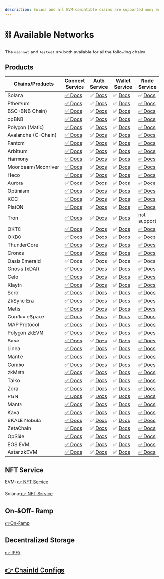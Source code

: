 ```yaml
---
description: Solana and all EVM-compatible chains are supported now; more are coming.
---
```


# ⛓ Available Networks

The `mainnet` and `testnet` are both available for all the following chains.

## Products

<table><thead><tr><th width="200">Chains/Products</th><th>Connect Service</th><th>Auth Service</th><th width="131">Wallet Service</th><th>Node Service</th></tr></thead><tbody><tr><td>Solana</td><td><a href="../../developers/connect-service/">✅ Docs</a></td><td>✅ <a href="../../developers/auth-service/">Docs</a></td><td>✅ <a href="../../developers/wallet-service/">Docs</a></td><td>✅ <a href="../../developers/node-service/solana-api/">Docs</a></td></tr><tr><td>Ethereum</td><td><a href="../../developers/connect-service/">✅ Docs</a></td><td>✅ <a href="../../developers/auth-service/">Docs</a></td><td>✅ <a href="../../developers/wallet-service/">Docs</a></td><td><a href="../../developers/node-service/evm-chains-api/">✅ Docs</a></td></tr><tr><td>BSC (BNB Chain)</td><td><a href="../../developers/connect-service/">✅ Docs</a></td><td>✅ <a href="../../developers/auth-service/">Docs</a></td><td>✅ <a href="../../developers/wallet-service/">Docs</a></td><td><a href="../../developers/node-service/evm-chains-api/">✅ Docs</a></td></tr><tr><td>opBNB</td><td><a href="../../developers/connect-service/">✅ Docs</a></td><td>✅ <a href="../../developers/auth-service/">Docs</a></td><td>✅ <a href="../../developers/wallet-service/">Docs</a></td><td><a href="../../developers/node-service/evm-chains-api/">✅ Docs</a></td></tr><tr><td>Polygon (Matic)</td><td><a href="../../developers/connect-service/">✅ Docs</a></td><td>✅ <a href="../../developers/auth-service/">Docs</a></td><td>✅ <a href="../../developers/wallet-service/">Docs</a></td><td><a href="../../developers/node-service/evm-chains-api/">✅ Docs</a></td></tr><tr><td>Avalanche (C-Chain)</td><td><a href="../../developers/connect-service/">✅ Docs</a></td><td>✅ <a href="../../developers/auth-service/">Docs</a></td><td>✅ <a href="../../developers/wallet-service/">Docs</a></td><td><a href="../../developers/node-service/evm-chains-api/">✅ Docs</a></td></tr><tr><td>Fantom</td><td><a href="../../developers/connect-service/">✅ Docs</a></td><td>✅ <a href="../../developers/auth-service/">Docs</a></td><td>✅ <a href="../../developers/wallet-service/">Docs</a></td><td><a href="../../developers/node-service/evm-chains-api/">✅ Docs</a></td></tr><tr><td>Arbitrum</td><td><a href="../../developers/connect-service/">✅ Docs</a></td><td>✅ <a href="../../developers/auth-service/">Docs</a></td><td>✅ <a href="../../developers/wallet-service/">Docs</a></td><td><a href="../../developers/node-service/evm-chains-api/">✅ Docs</a></td></tr><tr><td>Harmony</td><td><a href="../../developers/connect-service/">✅ Docs</a></td><td>✅ <a href="../../developers/auth-service/">Docs</a></td><td>✅ <a href="../../developers/wallet-service/">Docs</a></td><td><a href="../../developers/node-service/evm-chains-api/">✅ Docs</a></td></tr><tr><td>Moonbeam/Moonriver</td><td><a href="../../developers/connect-service/">✅ Docs</a></td><td>✅ <a href="../../developers/auth-service/">Docs</a></td><td>✅ <a href="../../developers/wallet-service/">Docs</a></td><td><a href="../../developers/node-service/evm-chains-api/">✅ Docs</a></td></tr><tr><td>Heco</td><td><a href="../../developers/connect-service/">✅ Docs</a></td><td>✅ <a href="../../developers/auth-service/">Docs</a></td><td>✅ <a href="../../developers/wallet-service/">Docs</a></td><td><a href="../../developers/node-service/evm-chains-api/">✅ Docs</a></td></tr><tr><td>Aurora</td><td><a href="../../developers/connect-service/">✅ Docs</a></td><td>✅ <a href="../../developers/auth-service/">Docs</a></td><td>✅ <a href="../../developers/wallet-service/">Docs</a></td><td><a href="../../developers/node-service/evm-chains-api/">✅ Docs</a></td></tr><tr><td>Optimism</td><td><a href="../../developers/connect-service/">✅ Docs</a></td><td>✅ <a href="../../developers/auth-service/">Docs</a></td><td>✅ <a href="../../developers/wallet-service/">Docs</a></td><td><a href="../../developers/node-service/evm-chains-api/">✅ Docs</a></td></tr><tr><td>KCC</td><td><a href="../../developers/connect-service/">✅ Docs</a></td><td>✅ <a href="../../developers/auth-service/">Docs</a></td><td>✅ <a href="../../developers/wallet-service/">Docs</a></td><td><a href="../../developers/node-service/evm-chains-api/">✅ Docs</a></td></tr><tr><td>PlatON</td><td><a href="../../developers/connect-service/">✅ Docs</a></td><td>✅ <a href="../../developers/auth-service/">Docs</a></td><td>✅ <a href="../../developers/wallet-service/">Docs</a></td><td><a href="../../developers/node-service/evm-chains-api/">✅ Docs</a></td></tr><tr><td>Tron</td><td><a href="../../developers/connect-service/">✅ Docs</a></td><td>✅ <a href="../../developers/auth-service/">Docs</a></td><td>✅ <a href="../../developers/wallet-service/">Docs</a></td><td>not support</td></tr><tr><td>OKTC</td><td><a href="../../developers/connect-service/">✅ Docs</a></td><td>✅ <a href="../../developers/auth-service/">Docs</a></td><td>✅ <a href="../../developers/wallet-service/">Docs</a></td><td><a href="../../developers/node-service/evm-chains-api/">✅ Docs</a></td></tr><tr><td>OKBC</td><td><a href="../../developers/connect-service/">✅ Docs</a></td><td>✅ <a href="../../developers/auth-service/">Docs</a></td><td>✅ <a href="../../developers/wallet-service/">Docs</a></td><td><a href="../../developers/node-service/evm-chains-api/">✅ Docs</a></td></tr><tr><td>ThunderCore</td><td><a href="../../developers/connect-service/">✅ Docs</a></td><td>✅ <a href="../../developers/auth-service/">Docs</a></td><td>✅ <a href="../../developers/wallet-service/">Docs</a></td><td><a href="../../developers/node-service/evm-chains-api/">✅ Docs</a></td></tr><tr><td>Cronos</td><td><a href="../../developers/connect-service/">✅ Docs</a></td><td>✅ <a href="../../developers/auth-service/">Docs</a></td><td>✅ <a href="../../developers/wallet-service/">Docs</a></td><td><a href="../../developers/node-service/evm-chains-api/">✅ Docs</a></td></tr><tr><td>Oasis Emerald</td><td><a href="../../developers/connect-service/">✅ Docs</a></td><td>✅ <a href="../../developers/auth-service/">Docs</a></td><td>✅ <a href="../../developers/wallet-service/">Docs</a></td><td><a href="../../developers/node-service/evm-chains-api/">✅ Docs</a></td></tr><tr><td>Gnosis (xDAI)</td><td><a href="../../developers/connect-service/">✅ Docs</a></td><td>✅ <a href="../../developers/auth-service/">Docs</a></td><td>✅ <a href="../../developers/wallet-service/">Docs</a></td><td><a href="../../developers/node-service/evm-chains-api/">✅ Docs</a></td></tr><tr><td>Celo</td><td><a href="../../developers/connect-service/">✅ Docs</a></td><td>✅ <a href="../../developers/auth-service/">Docs</a></td><td>✅ <a href="../../developers/wallet-service/">Docs</a></td><td><a href="../../developers/node-service/evm-chains-api/">✅ Docs</a></td></tr><tr><td>Klaytn</td><td><a href="../../developers/connect-service/">✅ Docs</a></td><td>✅ <a href="../../developers/auth-service/">Docs</a></td><td>✅ <a href="../../developers/wallet-service/">Docs</a></td><td><a href="../../developers/node-service/evm-chains-api/">✅ Docs</a></td></tr><tr><td>Scroll</td><td><a href="../../developers/connect-service/">✅ Docs</a></td><td>✅ <a href="../../developers/auth-service/">Docs</a></td><td>✅ <a href="../../developers/wallet-service/">Docs</a></td><td><a href="../../developers/node-service/evm-chains-api/">✅ Docs</a></td></tr><tr><td>ZkSync Era</td><td><a href="../../developers/connect-service/">✅ Docs</a></td><td>✅ <a href="../../developers/auth-service/">Docs</a></td><td>✅ <a href="../../developers/wallet-service/">Docs</a></td><td><a href="../../developers/node-service/evm-chains-api/">✅ Docs</a></td></tr><tr><td>Metis</td><td><a href="../../developers/connect-service/">✅ Docs</a></td><td>✅ <a href="../../developers/auth-service/">Docs</a></td><td>✅ <a href="../../developers/wallet-service/">Docs</a></td><td><a href="../../developers/node-service/evm-chains-api/">✅ Docs</a></td></tr><tr><td>Conflux eSpace</td><td><a href="../../developers/connect-service/">✅ Docs</a></td><td>✅ <a href="../../developers/auth-service/">Docs</a></td><td>✅ <a href="../../developers/wallet-service/">Docs</a></td><td><a href="../../developers/node-service/evm-chains-api/">✅ Docs</a></td></tr><tr><td>MAP Protocol</td><td><a href="../../developers/connect-service/">✅ Docs</a></td><td>✅ <a href="../../developers/auth-service/">Docs</a></td><td>✅ <a href="../../developers/wallet-service/">Docs</a></td><td><a href="../../developers/node-service/evm-chains-api/">✅ Docs</a></td></tr><tr><td>Polygon zkEVM</td><td><a href="../../developers/connect-service/">✅ Docs</a></td><td>✅ <a href="../../developers/auth-service/">Docs</a></td><td>✅ <a href="../../developers/wallet-service/">Docs</a></td><td><a href="../../developers/node-service/evm-chains-api/">✅ Docs</a></td></tr><tr><td>Base</td><td><a href="../../developers/connect-service/">✅ Docs</a></td><td>✅ <a href="../../developers/auth-service/">Docs</a></td><td>✅ <a href="../../developers/wallet-service/">Docs</a></td><td><a href="../../developers/node-service/evm-chains-api/">✅ Docs</a></td></tr><tr><td>Linea</td><td><a href="../../developers/connect-service/">✅ Docs</a></td><td>✅ <a href="../../developers/auth-service/">Docs</a></td><td>✅ <a href="../../developers/wallet-service/">Docs</a></td><td><a href="../../developers/node-service/evm-chains-api/">✅ Docs</a></td></tr><tr><td>Mantle</td><td><a href="../../developers/connect-service/">✅ Docs</a></td><td>✅ <a href="../../developers/auth-service/">Docs</a></td><td>✅ <a href="../../developers/wallet-service/">Docs</a></td><td><a href="../../developers/node-service/evm-chains-api/">✅ Docs</a></td></tr><tr><td>Combo</td><td><a href="../../developers/connect-service/">✅ Docs</a></td><td>✅ <a href="../../developers/auth-service/">Docs</a></td><td>✅ <a href="../../developers/wallet-service/">Docs</a></td><td><a href="../../developers/node-service/evm-chains-api/">✅ Docs</a></td></tr><tr><td>zkMeta</td><td><a href="../../developers/connect-service/">✅ Docs</a></td><td>✅ <a href="../../developers/auth-service/">Docs</a></td><td>✅ <a href="../../developers/wallet-service/">Docs</a></td><td><a href="../../developers/node-service/evm-chains-api/">✅ Docs</a></td></tr><tr><td>Taiko</td><td><a href="../../developers/connect-service/">✅ Docs</a></td><td>✅ <a href="../../developers/auth-service/">Docs</a></td><td>✅ <a href="../../developers/wallet-service/">Docs</a></td><td><a href="../../developers/node-service/evm-chains-api/">✅ Docs</a></td></tr><tr><td>Zora</td><td><a href="../../developers/connect-service/">✅ Docs</a></td><td>✅ <a href="../../developers/auth-service/">Docs</a></td><td>✅ <a href="../../developers/wallet-service/">Docs</a></td><td><a href="../../developers/node-service/evm-chains-api/">✅ Docs</a></td></tr><tr><td>PGN</td><td><a href="../../developers/connect-service/">✅ Docs</a></td><td>✅ <a href="../../developers/auth-service/">Docs</a></td><td>✅ <a href="../../developers/wallet-service/">Docs</a></td><td><a href="../../developers/node-service/evm-chains-api/">✅ Docs</a></td></tr><tr><td>Manta</td><td><a href="../../developers/connect-service/">✅ Docs</a></td><td>✅ <a href="../../developers/auth-service/">Docs</a></td><td>✅ <a href="../../developers/wallet-service/">Docs</a></td><td><a href="../../developers/node-service/evm-chains-api/">✅ Docs</a></td></tr><tr><td>Kava</td><td><a href="../../developers/connect-service/">✅ Docs</a></td><td>✅ <a href="../../developers/auth-service/">Docs</a></td><td>✅ <a href="../../developers/wallet-service/">Docs</a></td><td><a href="../../developers/node-service/evm-chains-api/">✅ Docs</a></td></tr><tr><td>SKALE Nebula</td><td><a href="../../developers/connect-service/">✅ Docs</a></td><td>✅ <a href="../../developers/auth-service/">Docs</a></td><td>✅ <a href="../../developers/wallet-service/">Docs</a></td><td><a href="../../developers/node-service/evm-chains-api/">✅ Docs</a></td></tr><tr><td>ZetaChain</td><td><a href="../../developers/connect-service/">✅ Docs</a></td><td>✅ <a href="../../developers/auth-service/">Docs</a></td><td>✅ <a href="../../developers/wallet-service/">Docs</a></td><td><a href="../../developers/node-service/evm-chains-api/">✅ Docs</a></td></tr><tr><td>OpSide</td><td><a href="../../developers/connect-service/">✅ Docs</a></td><td>✅ <a href="../../developers/auth-service/">Docs</a></td><td>✅ <a href="../../developers/wallet-service/">Docs</a></td><td><a href="../../developers/node-service/evm-chains-api/">✅ Docs</a></td></tr><tr><td>EOS EVM</td><td><a href="../../developers/connect-service/">✅ Docs</a></td><td>✅ <a href="../../developers/auth-service/">Docs</a></td><td>✅ <a href="../../developers/wallet-service/">Docs</a></td><td><a href="../../developers/node-service/evm-chains-api/">✅ Docs</a></td></tr><tr><td>Astar zkEVM</td><td><a href="../../developers/connect-service/">✅ Docs</a></td><td>✅ <a href="../../developers/auth-service/">Docs</a></td><td>✅ <a href="../../developers/wallet-service/">Docs</a></td><td><a href="../../developers/node-service/evm-chains-api/">✅ Docs</a></td></tr></tbody></table>

## NFT Service

EVM: [👉 NFT Service](../../developers/nft-service/evm-nft-service/)

Solana:[ 👉 NFT Service](../../developers/nft-service/solana-nft-service/)

## On-\&Off- Ramp

[👉](../../developers/nft-service/evm-nft-service/)[On-Ramp](../../developers/wallet-service/on-ramp.md)

## Decentralized Storage

[👉 IPFS](../../developers/node-service/ipfs-service.md)

## [👉 ChainId Configs](../../developers/node-service/evm-chains-api/#structure)

